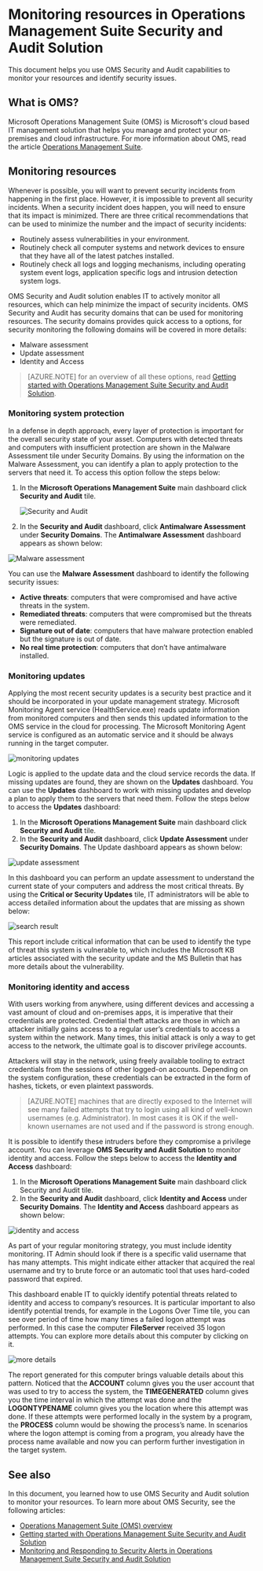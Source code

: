 <properties
   pageTitle="Monitoring Resources in Operations Management Suite Security and Audit Solution | Microsoft Azure"
   description="This document helps you to use OMS Security and Audit capabilities to monitor your resources and identify security issues."
   services="operations-management-suite"
   documentationCenter="na"
   authors="YuriDio"
   manager="swadhwa"
   editor=""/>

<tags
   ms.service="operations-management-suite"
   ms.topic="article" 
   ms.devlang="na"
   ms.tgt_pltfrm="na"
   ms.workload="na"
   ms.date="08/02/2016"
   ms.author="yurid"/>

# Monitoring resources in Operations Management Suite Security and Audit Solution

This document helps you use OMS Security and Audit capabilities to monitor your resources and identify security issues.

## What is OMS?

Microsoft Operations Management Suite (OMS) is Microsoft's cloud based IT management solution that helps you manage and protect your on-premises and cloud infrastructure. For more information about OMS, read the article [Operations Management Suite](https://technet.microsoft.com/library/mt484091.aspx).

## Monitoring resources

Whenever is possible, you will want to prevent security incidents from happening in the first place. However, it is impossible to prevent all security incidents. When a security incident does happen, you will need to ensure that its impact is minimized.  There are three critical recommendations that can be used to minimize the number and the impact of security incidents:

- Routinely assess vulnerabilities in your environment.
- Routinely check all computer systems and network devices to ensure that they have all of the latest patches installed.
- Routinely check all logs and logging mechanisms, including operating system event logs, application specific logs and intrusion detection system logs.

OMS Security and Audit solution enables IT to actively monitor all resources, which can help minimize the impact of security incidents. OMS Security and Audit has security domains that can be used for monitoring resources. The security domains provides quick access to a options, for security monitoring the following domains will be covered in more details:

- Malware assessment
- Update assessment
- Identity and Access

> [AZURE.NOTE] for an overview of all these options, read [Getting started with Operations Management Suite Security and Audit Solution](oms-security-getting-started.md).

### Monitoring system protection

In a defense in depth approach, every layer of protection is important for the overall security state of your asset. Computers with detected threats and computers with insufficient protection are shown in the Malware Assessment tile under Security Domains. By using the information on the Malware Assessment, you can identify a plan to apply protection to the servers that need it. To access this option follow the steps below:

1. In the **Microsoft Operations Management Suite** main dashboard click **Security and Audit** tile.

	![Security and Audit](./media/oms-security-responding-alerts/oms-security-responding-alerts-fig1.png)

2. In the **Security and Audit** dashboard, click **Antimalware Assessment** under **Security Domains**. The **Antimalware Assessment** dashboard appears as shown below:

![Malware assessment](./media/oms-security-monitoring-resources/oms-security-monitoring-resources-fig2-ga.png)

You can use the **Malware Assessment** dashboard to identify the following security issues:

- **Active threats**: computers that were compromised and have active threats in the system.
- **Remediated threats**: computers that were compromised but the threats were remediated.
- **Signature out of date**: computers that have malware protection enabled but the signature is out of date.
- **No real time protection**: computers that don’t have antimalware installed.

### Monitoring updates 

Applying the most recent security updates is a security best practice and it should be incorporated in your update management strategy. Microsoft Monitoring Agent service (HealthService.exe) reads update information from monitored computers and then sends this updated information to the OMS service in the cloud for processing. The Microsoft Monitoring Agent service is configured as an automatic service and it should be always running in the target computer.

![monitoring updates](./media/oms-security-monitoring-resources/oms-security-monitoring-resources-fig3.png)

Logic is applied to the update data and the cloud service records the data. If missing updates are found, they are shown on the **Updates** dashboard. You can use the **Updates** dashboard to work with missing updates and develop a plan to apply them to the servers that need them. Follow the steps below to access the **Updates** dashboard:

1. In the **Microsoft Operations Management Suite** main dashboard click **Security and Audit** tile.
2. In the **Security and Audit** dashboard, click **Update Assessment** under **Security Domains**. The Update dashboard appears as shown below:

![update assessment](./media/oms-security-monitoring-resources/oms-security-monitoring-resources-fig4.png)

In this dashboard you can perform an update assessment to understand the current state of your computers and address the most critical threats. By using the **Critical or Security Updates** tile, IT administrators will be able to access detailed information about the updates that are missing as shown below:

![search result](./media/oms-security-monitoring-resources/oms-security-monitoring-resources-fig5.png)

This report include critical information that can be used to identify the type of threat this system is vulnerable to, which includes the Microsoft KB articles associated with the security update and the MS Bulletin that has more details about the vulnerability.

### Monitoring identity and access

With users working from anywhere, using different devices and accessing a vast amount of cloud and on-premises apps, it is imperative that their credentials are protected. Credential theft attacks are those in which an attacker initially gains access to a regular user’s credentials to access a system within the network. Many times, this initial attack is only a way to get access to the network, the ultimate goal is to discover privilege accounts. 

Attackers will stay in the network, using freely available tooling to extract credentials from the sessions of other logged-on accounts. Depending on the system configuration, these credentials can be extracted in the form of hashes, tickets, or even plaintext passwords.  

> [AZURE.NOTE] machines that are directly exposed to the Internet will see many failed attempts that try to login using all kind of well-known usernames (e.g. Administrator). In most cases it is OK if the well-known usernames are not used and if the password is strong enough.

It is possible to identify these intruders before they compromise a privilege account. You can leverage **OMS Security and Audit Solution** to monitor identity and access. Follow the steps below to access the **Identity and Access** dashboard:

1. In the **Microsoft Operations Management Suite** main dashboard click Security and Audit tile.
2. In the **Security and Audit** dashboard, click **Identity and Access** under **Security Domains**. The **Identity and Access** dashboard appears as shown below:

![identity and access](./media/oms-security-monitoring-resources/oms-security-monitoring-resources-fig6-ga.png)

As part of your regular monitoring strategy, you must include identity monitoring. IT Admin should look if there is a specific valid username that has many attempts. This might indicate either attacker that acquired the real username and try to brute force or an automatic tool that uses hard-coded password that expired.

This dashboard enable IT to quickly identify potential threats related to identity and access to company’s resources. It is particular important to also identify potential trends, for example in the Logons Over Time tile, you can see over period of time how many times a failed logon attempt was performed. In this case the computer **FileServer** received 35 logon attempts. You can explore more details about this computer by clicking on it. 

![more details](./media/oms-security-monitoring-resources/oms-security-monitoring-resources-fig7-new.png)

The report generated for this computer brings valuable details about this pattern. Noticed that the **ACCOUNT** column gives you the user account that was used to try to access the system, the **TIMEGENERATED** column gives you the time interval in which the attempt was done and the **LOGONTYPENAME** column gives you the location where this attempt was done. If these attempts were performed locally in the system by a program, the **PROCESS** column would be showing the process’s name. In scenarios where the logon attempt is coming from a program, you already have the process name available and now you can perform further investigation in the target system.

## See also

In this document, you learned how to use OMS Security and Audit solution to monitor your resources. To learn more about OMS Security, see the following articles:

- [Operations Management Suite (OMS) overview](operations-management-suite-overview.md)
- [Getting started with Operations Management Suite Security and Audit Solution](oms-security-getting-started.md)
- [Monitoring and Responding to Security Alerts in Operations Management Suite Security and Audit Solution](oms-security-responding-alerts.md)